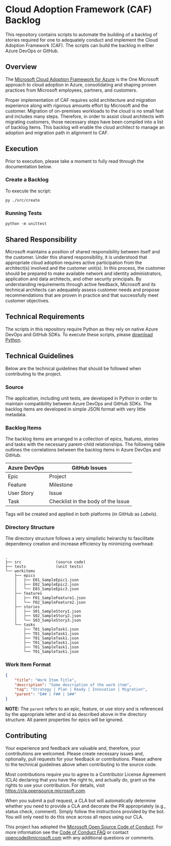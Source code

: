 
# Cloud Adoption Framework (CAF) Backlog
This repository contains scripts to automate the building of a backlog of stories required for one to adequately conduct and implement the Cloud Adoption Framework (CAF). The scripts can build the backlog in either Azure DevOps or GitHub.

## Overview
The [Microsoft Cloud Adoption Framework for Azure](https://docs.microsoft.com/en-us/azure/cloud-adoption-framework/) is the One Microsoft approach to cloud adoption in Azure, consolidating and shaping proven practices from Microsoft employees, partners, and customers.

Proper implementation of CAF requires solid architecture and migration experience along with rigorous amounts effort by Microsoft and the customer. Migration of on-premises workloads to the cloud is no small feat and includes many steps. Therefore, in order to assist cloud architects with migrating customers, those necessary steps have been compiled into a list of backlog items. This backlog will enable the cloud architect to manage an adoption and migration path in alignment to CAF.

## Execution
Prior to execution, please take a moment to fully read through the documentation below.

### Create a Backlog
To execute the script:
```
py ./src/create
```

### Running Tests
```
python -m unittest
```

## Shared Responsibility
Microsoft maintains a position of shared responsibility between itself and the customer. Under this shared responsibility, it is understood that appropriate cloud adoption requires active participation from the architect(s) involved and the customer unit(s). In this process, the customer should be prepared to make available network and identity administrators, application and data architects, and other security principals. By understanding requirements through active feedback, Microsoft and its technical architects can adequately assess customer needs and propose recommendations that are proven in practice and that successfully meet customer objectives.

## Technical Requirements
The scripts in this repository require Python as they rely on native Azure DevOps and GitHub SDKs. To execute these scripts, please [download Python](https://www.python.org/downloads/).

## Technical Guidelines
Below are the technical guidelines that should be followed when contributing to the project.

### Source
The application, including unit tests, are developed in Python in order to maintain compatibility between Azure DevOps and GitHub SDKs. The backlog items are developed in simple JSON format with very little metadata.

### Backlog Items
The backlog items are arranged in a collection of epics, features, stories and tasks with the necessary parent-child relationships. The following table outlines the correlations between the backlog items in Azure DevOps and GitHub.

| Azure DevOps | GitHub Issues |
|--------------|---------------|
| Epic         | Project       |
| Feature      | Milestone     |
| User Story   | Issue         |
| Task         | Checklist in the body of the Issue |

Tags will be created and applied in both platforms (in GitHub as _Labels_).

### Directory Structure
The directory structure follows a very simplistic heirarchy to fascilitate dependency creation and increase efficiency by minimizing overhead:
```

.
├── src               (source code)
├── tests             (unit tests)
└── workitems
    ├── epics
    │   ├── E01_SampleEpic1.json
    │   ├── E02_SampleEpic2.json
    │   └── E03_SampleEpic3.json
    ├── features
    │   ├── F01_SampleFeature1.json
    │   └── F02_SampleFeature2.json
    ├── stories
    │   ├── S01_SampleStory1.json
    │   ├── S02_SampleStory2.json
    │   └── S03_SampleStory3.json
    └── tasks
        ├── T01_SampleTask1.json
        ├── T01_SampleTask1.json
        ├── T01_SampleTask1.json
        ├── T01_SampleTask1.json
        ├── T01_SampleTask1.json
        └── T01_SampleTask1.json

```

### Work Item Format
```json
{
    "title": "Work Item Title",
    "description": "Some description of the work item",
    "tag": "Strategy | Plan | Ready | Innovation | Migration",
    "parent": "E## | F## | S##"
}
```

**NOTE:** The `parent` refers to an epic, feature, or use story and is referenced by the appropriate letter and id as described above in the directory structure. All parent properties for epics will be ignored.


## Contributing
Your experience and feedback are valuable and, therefore, your contributions are welcomed. Please create necessary issues and, optionally, pull requests for your feedback or contributions. Please adhere to the technical guidelines above when contributing to the source code.

Most contributions require you to agree to a Contributor License Agreement (CLA) declaring that you have the right to, and actually do, grant us the rights to use your contribution. For details, visit https://cla.opensource.microsoft.com.

When you submit a pull request, a CLA bot will automatically determine whether you need to provide
a CLA and decorate the PR appropriately (e.g., status check, comment). Simply follow the instructions
provided by the bot. You will only need to do this once across all repos using our CLA.

This project has adopted the [Microsoft Open Source Code of Conduct](https://opensource.microsoft.com/codeofconduct/).
For more information see the [Code of Conduct FAQ](https://opensource.microsoft.com/codeofconduct/faq/) or
contact [opencode@microsoft.com](mailto:opencode@microsoft.com) with any additional questions or comments.
